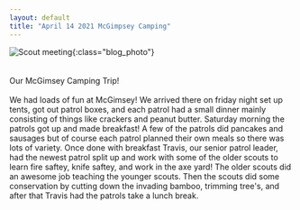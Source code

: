```yaml
---
layout: default
title: "April 14 2021 McGimpsey Camping"
---
```

![Scout meeting](https://cbc-scouts-226.s3.amazonaws.com/mcgimsey.jpeg){:class="blog_photo"} <br><br><br>
Our McGimsey Camping Trip! <br><br>
We had loads of fun at McGimsey! We arrived there on friday night set up tents, got out patrol boxes, and each patrol had a small dinner mainly consisting of things like crackers and peanut butter. Saturday morning the patrols got up and made breakfast! A few of the patrols did pancakes and sausages but of course each patrol planned their own meals so there was lots of variety. Once done with breakfast Travis, our senior patrol leader, had the newest patrol split up and work with some of the older scouts to learn fire saftey, knife saftey, and work in the axe yard! The older scouts did an awesome job teaching the younger scouts. Then the scouts did some conservation by cutting down the invading bamboo, trimming tree's, and after that Travis had the patrols take a lunch break. 
